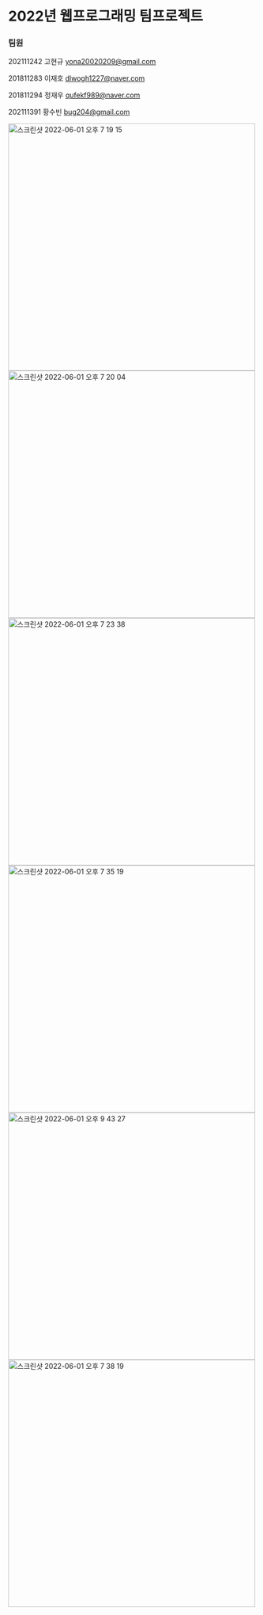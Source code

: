 # 2022년 웹프로그래밍 팀프로젝트 

### 팀원

202111242 고현규 yona20020209@gmail.com

201811283 이재호 dlwogh1227@naver.com

201811294 정재우 qufekf989@naver.com

202111391 황수빈 bug204@gmail.com

<img width="500" alt="스크린샷 2022-06-01 오후 7 19 15" src="https://user-images.githubusercontent.com/46593078/171406651-e4e44375-0285-407f-818b-f371f22ca068.png">
<img width="500" alt="스크린샷 2022-06-01 오후 7 20 04" src="https://user-images.githubusercontent.com/46593078/171406673-a14e8eb4-583d-44e5-8fbe-4712fc85edec.png">
<img width="500" alt="스크린샷 2022-06-01 오후 7 23 38" src="https://user-images.githubusercontent.com/46593078/171407024-09622580-b62c-4180-8cd5-0ab47560b435.png">
<img width="500" alt="스크린샷 2022-06-01 오후 7 35 19" src="https://user-images.githubusercontent.com/46593078/171407325-fa7b7e1f-47ae-4fdf-a1d4-9007309fd759.png">
<img width="500" alt="스크린샷 2022-06-01 오후 9 43 27" src="https://user-images.githubusercontent.com/46593078/171407224-8e3a63a7-2dbd-4cb4-92ba-dfd483369670.png">
<img width="500" alt="스크린샷 2022-06-01 오후 7 38 19" src="https://user-images.githubusercontent.com/46593078/171407235-03ed1f76-329e-43ec-9755-5b9aff35a533.png">
